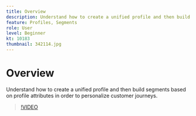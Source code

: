 ```yaml
---
title: Overview
description: Understand how to create a unified profile and then build segments based on profile attributes in order to personalize customer journeys.
feature: Profiles, Segments
role: User
level: Beginner
kt: 10183
thumbnail: 342114.jpg
---
```


# Overview

Understand how to create a unified profile and then build segments based on profile attributes in order to personalize customer journeys.

>[!VIDEO](https://video.tv.adobe.com/v/342114?quality=12&learn=on)
